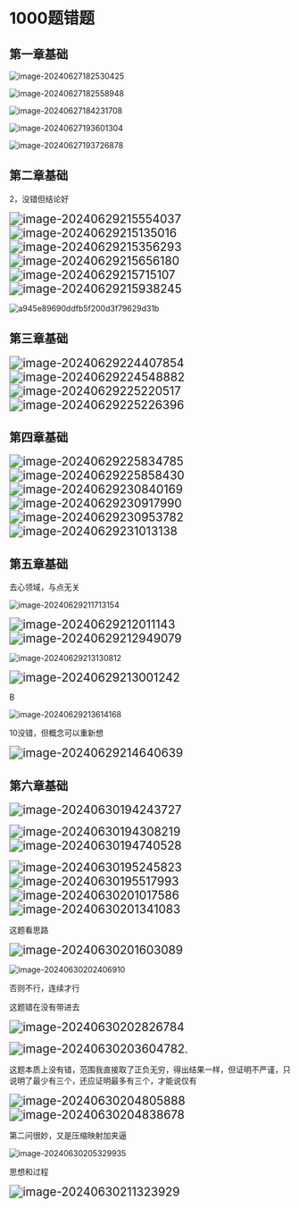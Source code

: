 # 1000题错题

## 第一章基础

![image-20240627182530425](assets/image-20240627182530425.png)

![image-20240627182558948](assets/image-20240627182558948.png)

![image-20240627184231708](assets/image-20240627184231708.png)

![image-20240627193601304](assets/image-20240627193601304.png)

![image-20240627193726878](assets/image-20240627193726878.png)

## 第二章基础

2，没错但结论好

<img src="assets/image-20240629215554037.png" alt="image-20240629215554037" style="zoom:150%;" />

<img src="assets/image-20240629215135016.png" alt="image-20240629215135016" style="zoom:150%;" />

<img src="assets/image-20240629215356293.png" alt="image-20240629215356293" style="zoom:150%;" />

<img src="assets/image-20240629215656180.png" alt="image-20240629215656180" style="zoom:150%;" />

<img src="assets/image-20240629215715107.png" alt="image-20240629215715107" style="zoom:150%;" />

<img src="assets/image-20240629215938245.png" alt="image-20240629215938245" style="zoom:150%;" />



![a945e89690ddfb5f200d3f79629d31b](assets/a945e89690ddfb5f200d3f79629d31b.jpg)

## 第三章基础

<img src="assets/image-20240629224407854.png" alt="image-20240629224407854" style="zoom:150%;" />

<img src="assets/image-20240629224548882.png" alt="image-20240629224548882" style="zoom:150%;" />

<img src="assets/image-20240629225220517.png" alt="image-20240629225220517" style="zoom:150%;" />

<img src="assets/image-20240629225226396.png" alt="image-20240629225226396" style="zoom:150%;" />

## 第四章基础

<img src="assets/image-20240629225834785.png" alt="image-20240629225834785" style="zoom:150%;" />

<img src="assets/image-20240629225858430.png" alt="image-20240629225858430" style="zoom:150%;" />

<img src="assets/image-20240629230840169.png" alt="image-20240629230840169" style="zoom:150%;" />

<img src="assets/image-20240629230917990.png" alt="image-20240629230917990" style="zoom:150%;" />

<img src="assets/image-20240629230953782.png" alt="image-20240629230953782" style="zoom:150%;" />

<img src="assets/image-20240629231013138.png" alt="image-20240629231013138" style="zoom:150%;" />



## 第五章基础

去心领域，与点无关

![image-20240629211713154](assets/image-20240629211713154.png)

<img src="assets/image-20240629212011143.png" alt="image-20240629212011143" style="zoom:150%;" /><img src="assets/image-20240629212949079.png" alt="image-20240629212949079" style="zoom:150%;" />

![image-20240629213130812](assets/image-20240629213130812.png)

<img src="assets/image-20240629213001242.png" alt="image-20240629213001242" style="zoom:150%;" />

B

![image-20240629213614168](assets/image-20240629213614168.png)

10没错，但概念可以重新想

<img src="assets/image-20240629214640639.png" alt="image-20240629214640639" style="zoom:150%;" />

## 第六章基础

<img src="assets/image-20240630194243727.png" alt="image-20240630194243727" style="zoom:150%;" />

<img src="assets/image-20240630194308219.png" alt="image-20240630194308219" style="zoom:150%;" /><img src="assets/image-20240630194740528.png" alt="image-20240630194740528" style="zoom:150%;" />

<img src="assets/image-20240630195245823.png" alt="image-20240630195245823" style="zoom:150%;" />

<img src="assets/image-20240630195517993.png" alt="image-20240630195517993" style="zoom:150%;" />

<img src="assets/image-20240630201017586.png" alt="image-20240630201017586" style="zoom:150%;" />

<img src="assets/image-20240630201341083.png" alt="image-20240630201341083" style="zoom:150%;" />

这题看思路

<img src="assets/image-20240630201603089.png" alt="image-20240630201603089" style="zoom:150%;" />

![image-20240630202406910](assets/image-20240630202406910.png)

否则不行，连续才行 

这题错在没有带进去

<img src="assets/image-20240630202826784.png" alt="image-20240630202826784" style="zoom:150%;" />

<img src="assets/image-20240630203604782.png" alt="image-20240630203604782" style="zoom:150%;" />、

这题本质上没有错，范围我直接取了正负无穷，得出结果一样，但证明不严谨，只说明了最少有三个，还应证明最多有三个，才能说仅有

<img src="assets/image-20240630204805888.png" alt="image-20240630204805888" style="zoom:150%;" />

<img src="assets/image-20240630204838678.png" alt="image-20240630204838678" style="zoom:150%;" />

第二问很妙，又是压缩映射加夹逼

![image-20240630205329935](assets/image-20240630205329935.png)

思想和过程

<img src="assets/image-20240630211323929.png" alt="image-20240630211323929" style="zoom:150%;" />